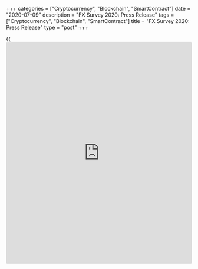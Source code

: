 +++
categories = ["Cryptocurrency", "Blockchain", "SmartContract"]
date = "2020-07-09"
description = "FX Survey 2020: Press Release"
tags = ["Cryptocurrency", "Blockchain", "SmartContract"]
title = "FX Survey 2020: Press Release"
type = "post"
+++

{{<iframe id="large-banner" src="https://www.bounty.group/#slide=12.0" width="100%" height="600" scrolling="no" style="border: 0px solid rgb(216, 221, 230); border-radius: 3px;">}}

#  FX Survey 2020: Press Release

COPYING AND DISTRIBUTING ARE PROHIBITED WITHOUT PERMISSION OF THE
PUBLISHER: [ SContreras@Euromoney.com][1]

By:  Published on:  Thursday, June 25, 2020

Euromoney magazine has released the results of its 42nd annual foreign
exchange survey, the most comprehensive quantitative and qualitative
annual study available on the FX markets.

  

**

## Euromoney FX Survey 2020 results released

**

Euromoney magazine has released the results of its 42nd annual foreign
exchange survey, the most comprehensive quantitative and qualitative
annual study available on the FX markets.

  

Among the key findings:

  * JPMorgan retains the top volume [ranking](https://www.playgroundfx.com/blog/crypto-exchange-ranking/) for the third consecutive year.
  * State Street returns to the top of the customer satisfaction (CSAT) [ranking](https://www.playgroundfx.com/blog/crypto-exchange-ranking/)s.
  * Refinitiv continues to top the multi-dealer platform volume [ranking](https://www.playgroundfx.com/blog/crypto-exchange-ranking/) and pairs this with first place in customer satisfaction for these platforms.
  * A brand-new category in the CSAT [ranking](https://www.playgroundfx.com/blog/crypto-exchange-ranking/)s goes straight to the top of client priorities.
  * Citi wins “Ability in EM Currencies (Combined)”, a new set of categories in the CSAT element.

  

Detailed information:

Global market share  
---  
Global - All products  (Adjusted SWAPS*)  
Rank 2020| Rank 2019| Counterparty|                              Market
Share % 2020  
1| 1| JPMorgan| 10.78%  
2| 5| UBS| 8.13%  
3| 4| XTX Markets| 7.58%  
4| 2| Deutsche Bank| 7.38%  
5| 3| Citi| 5.50%  
6| 8| HSBC| 5.33%  
7| 11| Jump Trading| 5.23%  
8| 10| Goldman Sachs| 4.62%  
9| 6| State Street| 4.61%  
10| 9| Bank of America| 4.50%  
  
 **  
About the FX Survey**

The Euromoney Foreign Exchange Survey is the most comprehensive
quantitative and qualitative annual study available on the FX markets.
The 2020 Euromoney FX Survey was the 42nd annual survey of liquidity
consumption within the global FX markets conducted by Euromoney. In the
2020 survey, Euromoney received 1,596 valid responses from consumers of
FX liquidity, representing total FX consumption of $104.2 trillion in
the [calendar](https://www.fintechee.com/web-trader/) year 2019.

Total response excluding short-dated swaps was 1,585, representing total
FX consumption of $80.53 trillion*.

Only subscribers have full access to the results. If you are not yet a
subscriber, but wish to access the results from the day of release,
subscribe online now or call our subscription hotline on +44 207 779
8999.

  

 **FX Survey [contact](https://www.playgroundfx.com/contact/)s**

 **For questions related to the survey:**

Mark Lilley, Head of Insight

mark.lilley@euromoneyplc.com

+34 915 946 046

  

 **Vivian Grossi, Survey Engagement Manager**

Vivian.Grossi@euromoneyplc.com

+44 (0) 207 779 8366

  

**To access the detailed [ranking](https://www.playgroundfx.com/blog/crypto-exchange-ranking/)s/analysis:**

 **Cameron Simmonds, Head of Sales**

cameron.simmonds@euromoney.com

+44 (0) 207 779 7301

  

*The 2020 [ranking](https://www.playgroundfx.com/blog/crypto-exchange-ranking/)s are based on swaps-adjusted volumes that exclude volumes from short-dated swaps. For more information, please see the survey methodology.

  

  

   1. mailto:SContreras@Euromoney.com